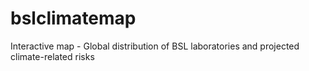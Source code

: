 # bslclimatemap
Interactive map - Global distribution of BSL laboratories and projected climate-related risks
